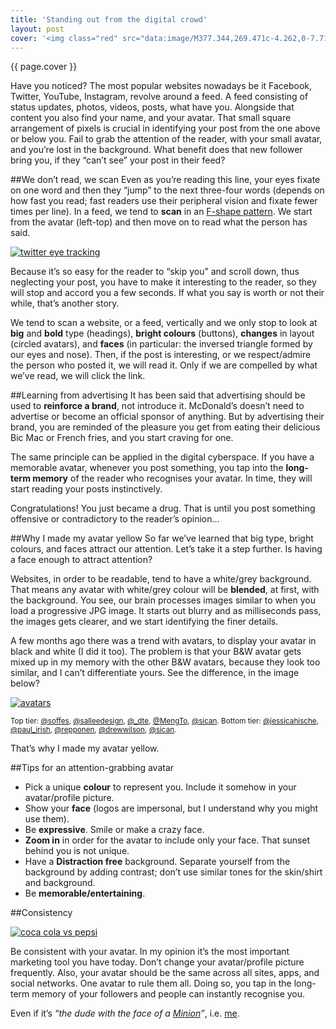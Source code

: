 ```yaml
---
title: 'Standing out from the digital crowd'
layout: post
cover: '<img class="red" src="data:image/M377.344,269.471c-4.262,0-7.716,1.403-7.716,3.136c0,1.731,3.454,3.136,7.716,3.136c4.261,0,7.715-1.404,7.715-3.136C385.059,270.874,381.604,269.471,377.344,269.471z M410.65,249.082H399v7.524c0.024,0.01,0.047,0.025,0.071,0.035l-0.25,1.167c-0.205-0.027-0.413-0.046-0.625-0.046c-2.649,0-4.797,2.153-4.797,4.809c0,1.646,0.827,3.099,2.086,3.966v0.007c0,2.078,1.681,3.763,3.753,3.763h1.251c1.881,0,3.434-1.388,3.707-3.196c0.47,0.174,0.977,0.27,1.507,0.27c2.418,0,4.379-1.966,4.379-4.391c0-1.111-0.416-2.123-1.095-2.896L410.65,249.082zM382.765,159.397c-7.313,0-13.243,5.945-13.243,13.278c0,7.332,5.93,13.277,13.243,13.277c7.314,0,13.244-5.945,13.244-13.277C396.009,165.343,390.079,159.397,382.765,159.397z M379.012,178.738c-2.419,0-4.379-1.966-4.379-4.391s1.96-4.39,4.379-4.39c2.418,0,4.379,1.965,4.379,4.39S381.43,178.738,379.012,178.738z M328.469,169.017h4.164c1.966-7.914,9.1-14.529,17.603-14.529c7.133,0,13.301,4.129,16.265,10.131c2.964-6.002,9.132-10.131,16.265-10.131c8.503,0,15.637,6.615,17.603,14.529h4.266c-2.628-18.233-18.011-33.068-36.77-33.724c9.668-3.65,20.13-2.138,26.408,4.729h4.654c-0.157-0.229-0.312-0.459-0.48-0.684c-6.915-9.246-20.586-10.683-31.955-4.235c-11.366-6.437-25.023-4.756-31.936,4.485c-0.168,0.225-0.323,0.204-0.48,0.434h4.654c6.273-6.862,16.727-8.376,26.39-4.736C346.354,135.948,331.158,150.79,328.469,169.017z M397.046,246.999h12.683l0.437-11.396h-0.033c0.02-0.621,0.033-1.247,0.033-1.882c0-8.815-2.238-16.483-5.166-20.411v-37.351h-4.546c-1.83,8.103-9.052,14.904-17.688,14.904c-7.133,0-13.301-4.129-16.265-10.131c-2.964,6.002-9.132,10.131-16.265,10.131c-8.637,0-15.858-6.802-17.688-14.904h-4.546v38.078c-2.651,4.101-5.166,11.381-5.166,19.684c0,0.635,0.014,1.261,0.033,1.882h-0.033l0.437,11.396h12.683v9.072c2.638,1.391,6.061,2.604,9.65,3.575l1.503,8.376h16.265l1.027-5.819c0.696,0.017,1.396,0.026,2.101,0.026c0.565,0,1.126-0.008,1.685-0.018l1.026,5.811h16.265l1.481-8.263c3.77-0.989,7.344-2.244,10.089-3.689V246.999z M366.5,203.825c-2.648,0-4.796-0.562-4.796-1.254c0-0.693,2.147-1.255,4.796-1.255s4.796,0.562,4.796,1.255C371.296,203.264,369.148,203.825,366.5,203.825z M355.239,269.471c-4.261,0-7.715,1.403-7.715,3.136c0,1.731,3.454,3.136,7.715,3.136c4.262,0,7.716-1.404,7.716-3.136C362.955,270.874,359.501,269.471,355.239,269.471zM350.235,159.397c-7.314,0-13.244,5.945-13.244,13.278c0,7.332,5.93,13.277,13.244,13.277c7.313,0,13.243-5.945,13.243-13.277C363.479,165.343,357.549,159.397,350.235,159.397z M353.988,178.738c-2.418,0-4.379-1.966-4.379-4.391s1.961-4.39,4.379-4.39c2.419,0,4.379,1.965,4.379,4.39S356.407,178.738,353.988,178.738z M334.804,257.763c-0.212,0-0.42,0.019-0.625,0.046v-1.167c0.024-0.01-0.203-0.025-0.179-0.035v-7.524h-11.65l1.663,11.011c-0.679,0.773-1.095,1.785-1.095,2.896c0,2.425,1.961,4.391,4.379,4.391c0.53,0,1.037-0.096,1.507-0.27c0.273,1.809,1.826,3.196,3.707,3.196h1.251c2.073,0,3.753-1.685,3.753-3.763v-0.007c1.259-0.867,2.086-2.319,2.086-3.966C339.601,259.916,337.453,257.763,334.804,257.763z" alt="minion svg" />'
---
```

{{ page.cover }}

Have you noticed? The most popular websites nowadays be it Facebook, Twitter, YouTube, Instagram, revolve around a feed. A feed consisting of status updates, photos, videos, posts, what have you. Alongside that content you also find your name, and your avatar. That small square arrangement of pixels is crucial in identifying your post from the one above or below you. Fail to grab the attention of the reader, with your small avatar, and you’re lost in the background. What benefit does that new follower bring you, if they “can’t see” your post in their feed?

<!--more-->

##We don’t read, we scan
Even as you’re reading this line, your eyes fixate on one word and then they “jump” to the next three-four words (depends on how fast you read; fast readers use their peripheral vision and fixate fewer times per line). In a feed, we tend to **scan** in an [F-shape pattern](http://www.vanseodesign.com/web-design/3-design-layouts/). We start from the avatar (left-top) and then move on to read what the person has said.

<a href="http://sicanstudios.com/images/blog/assets/twitter-eye-tracking.png" class="img" target="_blank"><img src="http://sicanstudios.com/images/blog/assets/twitter-eye-tracking.png" alt="twitter eye tracking" /></a>

Because it’s so easy for the reader to “skip you” and scroll down, thus neglecting your post, you have to make it interesting to the reader, so they will stop and accord you a few seconds. If what you say is worth or not their while, that’s another story.

We tend to scan a website, or a feed, vertically and we only stop to look at **big** and **bold** type (headings), **bright colours** (buttons), **changes** in layout (circled avatars), and **faces** (in particular: the inversed triangle formed by our eyes and nose). Then, if the post is interesting, or we respect/admire the person who posted it, we will read it. Only if we are compelled by what we’ve read, we will click the link.

##Learning from advertising
It has been said that advertising should be used to **reinforce a brand**, not introduce it. McDonald’s doesn’t need to advertise or become an official sponsor of anything. But by advertising their brand, you are reminded of the pleasure you get from eating their delicious Bic Mac or French fries, and you start craving for one. 

The same principle can be applied in the digital cyberspace. If you have a memorable avatar, whenever you post something, you tap into the **long-term memory** of the reader who recognises your avatar. In time, they will start reading your posts instinctively.

Congratulations! You just became a drug. That is until you post something offensive or contradictory to the reader’s opinion…

##Why I made my avatar yellow
So far we’ve learned that big type, bright colours, and faces attract our attention. Let’s take it a step further. Is having a face enough to attract attention?
 
Websites, in order to be readable, tend to have a white/grey background. That means any avatar with white/grey colour will be **blended**, at first, with the background. You see, our brain processes images similar to when you load a progressive JPG image. It starts out blurry and as milliseconds pass, the images gets clearer, and we start identifying the finer details.

A few months ago there was a trend with avatars, to display your avatar in black and white (I did it too). The problem is that your B&W avatar gets mixed up in my memory with the other B&W avatars, because they look too similar, and I can’t differentiate yours. See the difference, in the image below?

<a href="http://sicanstudios.com/images/blog/assets/avatars.jpg" class="img" target="_blank"><img src="http://sicanstudios.com/images/blog/assets/avatars.jpg" alt="avatars" /></a>

<small>Top tier: [@soffes](https://twitter.com/soffes), [@salleedesign](https://twitter.com/salleedesign), [@_dte](https://twitter.com/_dte), [@MengTo](https://twitter.com/MengTo), [@sican](https://twitter.com/sican). Bottom tier: [@jessicahische](https://twitter.com/jessicahische), [@paul_irish](https://twitter.com/paul_irish), [@repponen](https://twitter.com/repponen), [@drewwilson](https://twitter.com/drewwilson), [@sican](http://twitter.com/sican).</small>

That’s why I made my avatar yellow.

##Tips for an attention-grabbing avatar

* Pick a unique **colour** to represent you. Include it somehow in your avatar/profile picture.
* Show your **face** (logos are impersonal, but I understand why you might use them).
* Be **expressive**. Smile or make a crazy face.
* **Zoom in** in order for the avatar to include only your face. That sunset behind you is not unique.
* Have a **Distraction free** background. Separate yourself from the background by adding contrast; don’t use similar tones for the skin/shirt and background.
* Be **memorable/entertaining**.

##Consistency

<a href="http://sicanstudios.com/images/blog/assets/coca-cola-vs-pepsi.png" class="img" target="_blank"><img src="http://sicanstudios.com/images/blog/assets/coca-cola-vs-pepsi.png" alt="coca cola vs pepsi" /></a>

Be consistent with your avatar. In my opinion it’s the most important marketing tool you have today. Don’t change your avatar/profile picture frequently. Also, your avatar should be the same across all sites, apps, and social networks. One avatar to rule them all. Doing so, you tap in the long-term memory of your followers and people can instantly recognise you.

Even if it’s *“the dude with the face of a [Minion](http://www.youtube.com/watch?v=fTHL0MAWkmY)”*, i.e. [me](http://sicanstudios.com/images/alex-cican@2x.jpg).